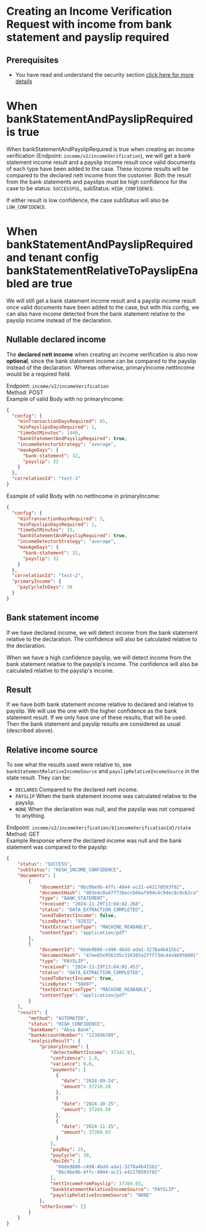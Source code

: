 # Creating an Income Verification Request with income from bank statement and payslip required

## Prerequisites
* You have read and understand the security section [click here for more details](../../guides/security/CreatingJsonWebToken.md)

# When bankStatementAndPayslipRequired is true

When bankStatementAndPayslipRequired is true when creating an income verification (Endpoint: `income/v2/incomeVerification`), we
will get a bank statement income result and a payslip income result once valid documents of each type have been added 
to the case. These income results will be compared to the declared nett income from the customer. Both the result from 
the bank statements and payslips must be high confidence for the case to be status: `SUCCESSFUL`, 
subStatus: `HIGH_CONFIDENCE`.

If either result is low confidence, the case subStatus will also be `LOW_CONFIDENCE`.

# When bankStatementAndPayslipRequired and tenant config bankStatementRelativeToPayslipEnabled are true

We will still get a bank statement income result and a payslip income result once valid documents have been
added to the case, but with this config, we can also have income detected from the bank statement relative to the payslip
income instead of the declaration.

## Nullable declared income
The **declared nett income** when creating an income verification is also now **optional**, since the bank statement 
income can be compared to the payslip instead of the declaration. Whereas otherwise, primaryIncome.nettIncome would be 
a required field.

Endpoint: ```income/v2/incomeVerification```  
Method: POST  
Example of valid Body with no primaryIncome:
```json
{
  "config": {
    "minTransactionDaysRequired": 65,
    "minPayslipsDaysRequired": 1,
    "timeOutMinutes": 1440,
    "bankStatementAndPayslipRequired": true,
    "incomeDetectorStrategy": "average",
    "maxAgeDays": {
      "bank-statement": 32,
      "payslip": 32
    }
  },
  "correlationId": "test-1"
}
```
Example of valid Body with no nettIncome in primaryIncome:
```json
{
  "config": {
    "minTransactionDaysRequired": 5,
    "minPayslipsDaysRequired": 1,
    "timeOutMinutes": 15,
    "bankStatementAndPayslipRequired": true,
    "incomeDetectorStrategy": "average",
    "maxAgeDays": {
      "bank-statement": 32,
      "payslip": 32
    }
  },
  "correlationId": "test-2",
  "primaryIncome": {
    "payCycleInDays": 30
  }
}
```

## Bank statement income
If we have declared income, we will detect income from the bank statement relative to the declaration. The confidence
will also be calculated relative to the declaration.

When we have a high confidence payslip, we will detect income from the bank statement relative to the payslip's income.
The confidence will also be calculated relative to the payslip's income.

## Result
If we have both bank statement income relative to declared and relative to payslip. We will use the one with the
higher confidence as the bank statement result. If we only have one of these results, that will be used. Then the bank
statement and payslip results are considered as usual (described above).

## Relative income source
To see what the results used were relative to, see `bankStatementRelativeIncomeSource` and `payslipRelativeIncomeSource`
in the state result. 
They can be:
- `DECLARED` Compared to the declared nett income.
- `PAYSLIP` When the bank statement income was calculated relative to the payslip.
- `NONE` When the declaration was null, and the payslip was not compared to anything.

Endpoint: ```income/v2/incomeVerification/${incomeVerificationId}/state```  
Method: GET  
Example Response where the declared income was null and the bank statement was compared to the payslip:
```json
{
	"status": "SUCCESS",
	"subStatus": "HIGH_INCOME_CONFIDENCE",
	"documents": [
		{
			"documentId": "0bc0be9b-4ffc-4044-ac21-e42178593f82",
			"documentHash": "d03e4c0a47f73beccb66af894c4c94ec8c9c62ca",
			"type": "BANK_STATEMENT",
			"received": "2024-11-29T13:04:02.268",
			"status": "DATA_EXTRACTION_COMPLETED",
			"usedToDetectIncome": false,
			"sizeBytes": "92832",
			"textExtractionType": "MACHINE_READABLE",
			"contentType": "application/pdf"
		},
		{
			"documentId": "66de9886-c498-4bdd-ada1-3278a4b415b1",
			"documentHash": "47ee65e9561d5c316305a2fff73dc44a9b950001",
			"type": "PAYSLIP",
			"received": "2024-11-29T13:04:02.453",
			"status": "DATA_EXTRACTION_COMPLETED",
			"usedToDetectIncome": true,
			"sizeBytes": "58897",
			"textExtractionType": "MACHINE_READABLE",
			"contentType": "application/pdf"
		}
	],
	"result": {
		"method": "AUTOMATED",
		"status": "HIGH_CONFIDENCE",
		"bankName": "Absa Bank",
		"bankAccountNumber": "123456789",
		"analysisResult": {
			"primaryIncome": {
				"detectedNettIncome": 37242.91,
				"confidence": 1.0,
				"variance": 0.0,
				"payments": [
                  {
                    "date": "2024-09-24",
                    "amount": 37210.20
                  },
                  {
                    "date": "2024-10-25",
                    "amount": 37249.50
                  },
                  {
                    "date": "2024-11-25",
                    "amount": 37269.03
                  }
				],
				"payDay": 25,
				"payCycle": 30,
				"docIds": [
                  "66de9886-c498-4bdd-ada1-3278a4b415b1",
                  "0bc0be9b-4ffc-4044-ac21-e42178593f82"
				],
				"nettIncomeFromPayslip": 37269.03,
				"bankStatementRelativeIncomeSource": "PAYSLIP",
				"payslipRelativeIncomeSource": "NONE"
			},
			"otherIncome": []
		}
	}
}
```
